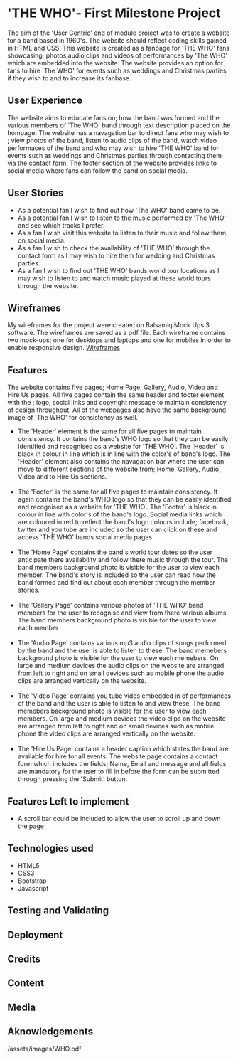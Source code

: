 # 'THE WHO'- First Milestone Project
The aim of the 'User Centric' end of module project was to create a website for a band based in 1960's. The website should reflect coding skills gained in HTML and CSS.
This website is created as a fanpage for 'THE WHO' fans showcasing; photos,audio clips and videos of performances by 'The WHO' which are embedded into the website. The website provides an option for fans to hire 'The WHO' for events such as weddings and Christmas parties if they wish to and to increase its fanbase.

## User Experience
The website aims to educate fans on; how the band was formed and the various members of 'The WHO' band through text description placed on the hompage. The website has a navagation bar to direct fans who may wish to ; view photos of the band, listen to audio clips of the band, watch video performaces of the band and who may wish to hire 'THE WHO' band  for events such as weddings and Christmas parties through contacting them via the contact form. The footer section of the website provides links to social media where fans can follow the band on social media.

## User Stories
<ul>
<li> As a potential fan I wish to find out how 'The WHO' band came to be. </li>
<li> As a potential fan I wish to listen to the music performed by 'The WHO' and see which tracks I prefer. </li>
<li> As a fan I wish visit this website to listen to their music and follow them on social media. </li>
<LI> As a fan I wish to check the availability of 'THE WHO' through the contact form as I may wish to hire them for wedding and Christmas parties.  </li>
<li> As a fan I wish to find out 'THE WHO' bands world tour locations as I may wish to listen to and watch music played at these world tours through the website. </li>
</ul>

## Wireframes

My wireframes for the project were created on Balsamiq Mock Ups 3 software. The wireframes are saved as a pdf file. Each wireframe contains two mock-ups; one for desktops and laptops and one for mobiles in order to enable responsive design.
<a href=/assets/images/WHO.pdf>Wireframes</a>

##  Features
The website contains five pages; Home Page, Gallery, Audio, Video and Hire Us pages. All five pages contain the same header and footer element with the ; logo, social links and copyright message to maintain consistency of design throughout. All of the webpages also have the same background image of 'The WHO' for consistency as well.
<ul>
<li> The 'Header' element is the same for all five pages to maintain consistency. It contains the band's WHO logo so that they can be easily identified and recognised as a website for 'THE WHO'. The 'Header' is black in colour in line which is in line with the color's of band's logo. The 'Header' element also contains the navagation bar where the user can move to different sections of the website from; Home, Gallery, Audio, Video and to Hire Us sections.</li> <br> 
<li> The 'Footer' is the same for all five pages to maintain consistency. It again contains the band's WHO logo so that they can be easily identified and recognised as a website for 'THE WHO'. The 'Footer' is black in colour in line with color's of the band's logo. Social media links which are coloured in red to reflect the band's logo colours include; facebook, twitter and you tube are included so the user can click on these and access 'THE WHO' bands social media pages.</li> <br>
<li> The 'Home Page' contains the band's world tour dates so the user anticipate there availability and follow there music through the tour. The band members  background photo is visible for the user to view each member. The band's story is included so the user can read how the band formed and find out about each member through the member stories. </li> <br>
<li> The 'Gallery Page' contains various photos of 'THE WHO' band members for the user to recognise and  view from there various albums. The band members background photo is visible for the user to view each member </li> <br>
<li> The 'Audio Page' contains various mp3 audio clips of songs performed by the band and the user is able to listen to these. The band memebers  background photo is visible for the user to view each memebers. On large and medium devices the audio clips on the website are arranged from left to right and on small devices such as mobile phone the audio clips are arranged vertically on the website. </li> <br>
<li> The 'Video Page' contains you tube vides embedded in of performances of the band and the user is able to listen to and view these. The band memebers  background photo is visible for the user to view each members. On large and medium devices the video clips on the website are arranged from left to right and on small devices such as mobile phone the video clips are arranged vertically on the website. </li> <br>
<li> The 'Hire Us Page' contains a header caption which states the band are available for hire for all events. The website page contains a contact form which includes the fields; Name, Email and message and all fields are mandatory for the user to fill in  before the form can be submitted through pressing the 'Submit' button.
</ul>

## Features Left to implement

<ul>
<li> A scroll bar could be included to allow the user to scroll up and down the page </li>
</ul>

## Technologies used

<ul> 
<li> HTML5 </li>
<li> CSS3  </li>
<li> Bootstrap  </li>
<li> Javascript </li>
</ul>

## Testing and Validating

## Deployment

## Credits

## Content

## Media

## Aknowledgements

/assets/images/WHO.pdf